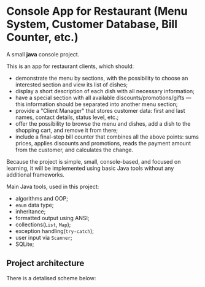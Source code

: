 # Console App for Restaurant (Menu System, Customer Database, Bill Counter, etc.)
A small **java** console project. 

This is an app for restaurant clients, which should:
- demonstrate the menu by sections, with the possibility to choose an interested section and view its list of dishes;
- display a short description of each dish with all necessary information;
- have a special section with all available discounts/promotions/gifts — this information should be separated into another menu section;
- provide a "Client Manager" that stores customer data: first and last names, contact details, status level, etc.;
- offer the possibility to browse the menu and dishes, add a dish to the shopping cart, and remove it from there;
- include a final-step bill counter that combines all the above points: sums prices, applies discounts and promotions, reads the payment amount from the customer, and calculates the change.

Because the project is simple, small, console-based, and focused on learning, it will be implemented using basic Java tools without any additional frameworks.

Main Java tools, used in this project:
- algorithms and OOP;
- `enum` data type;
- inheritance;
- formatted output using ANSI;
- collections(`List`, `Map`);
- exception handling(`try-catch`);
- user input via `Scanner`;
- SQLite;

## Project architecture
There is a detalised scheme below:

